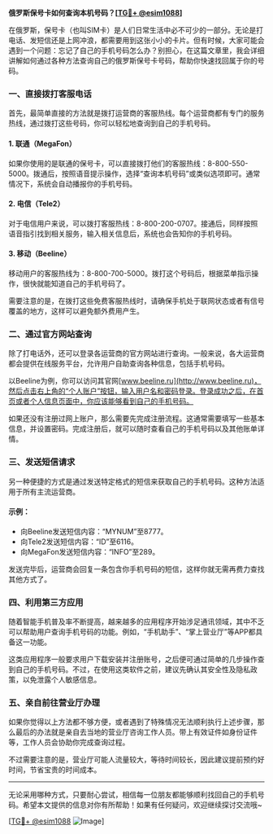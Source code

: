 **俄罗斯保号卡如何查询本机号码？[[TG💪+ @esim1088](https://t.me/s/esim1088)]**

在俄罗斯，保号卡（也叫SIM卡）是人们日常生活中必不可少的一部分。无论是打电话、发短信还是上网冲浪，都需要用到这张小小的卡片。但有时候，大家可能会遇到一个问题：忘记了自己的手机号码怎么办？别担心，在这篇文章里，我会详细讲解如何通过各种方法查询自己的俄罗斯保号卡号码，帮助你快速找回属于你的号码。

### 一、直接拨打客服电话

首先，最简单直接的方法就是拨打运营商的客服热线。每个运营商都有专门的服务热线，通过拨打这些号码，你可以轻松地查询到自己的手机号码。

#### 1. 联通（MegaFon）
如果你使用的是联通的保号卡，可以直接拨打他们的客服热线：8-800-550-5000。拨通后，按照语音提示操作，选择“查询本机号码”或类似选项即可。通常情况下，系统会自动播报你的手机号码。

#### 2. 电信（Tele2）
对于电信用户来说，可以拨打客服热线：8-800-200-0707。接通后，同样按照语音指引找到相关服务，输入相关信息后，系统也会告知你的手机号码。

#### 3. 移动（Beeline）
移动用户的客服热线为：8-800-700-5000。拨打这个号码后，根据菜单指示操作，很快就能知道自己的手机号码了。

需要注意的是，在拨打这些免费客服热线时，请确保手机处于联网状态或者有信号覆盖的地方，这样可以避免额外费用产生。

### 二、通过官方网站查询

除了打电话外，还可以登录各运营商的官方网站进行查询。一般来说，各大运营商都会提供在线服务平台，允许用户自助查询各种信息，包括手机号码。

以Beeline为例，你可以访问其官网[www.beeline.ru](http://www.beeline.ru)，然后点击右上角的“个人账户”按钮，输入用户名和密码登录。登录成功之后，在首页或者个人信息页面中，你应该能够看到自己的手机号码。

如果还没有注册过网上账户，那么需要先完成注册流程。这通常需要填写一些基本信息，并设置密码。完成注册后，就可以随时查看自己的手机号码以及其他账单详情。

### 三、发送短信请求

另一种便捷的方式是通过发送特定格式的短信来获取自己的手机号码。这种方法适用于所有主流运营商。

#### 示例：
- 向Beeline发送短信内容：“MYNUM”至8777。
- 向Tele2发送短信内容：“ID”至6116。
- 向MegaFon发送短信内容：“INFO”至289。

发送完毕后，运营商会回复一条包含你手机号码的短信，这样你就无需再费力查找其他方式了。

### 四、利用第三方应用

随着智能手机普及率不断提高，越来越多的应用程序开始涉足通讯领域，其中不乏可以帮助用户查询手机号码的功能。例如，“手机助手”、“掌上营业厅”等APP都具备这一功能。

这类应用程序一般要求用户下载安装并注册账号，之后便可通过简单的几步操作查到自己的手机号码。不过，在使用这类软件之前，建议先确认其安全性及隐私政策，以免泄露个人敏感信息。

### 五、亲自前往营业厅办理

如果你觉得以上方法都不够方便，或者遇到了特殊情况无法顺利执行上述步骤，那么最后的办法就是亲自去当地的营业厅咨询工作人员。带上有效证件如身份证件等，工作人员会协助你完成查询过程。

不过需要注意的是，营业厅可能人流量较大，等待时间较长，因此建议提前预约好时间，节省宝贵的时间成本。

---

无论采用哪种方式，只要耐心尝试，相信每一位朋友都能够顺利找回自己的手机号码。希望本文提供的信息对你有所帮助！如果有任何疑问，欢迎继续探讨交流哦~

[[TG💪+ @esim1088](https://t.me/s/esim1088) ![Image](https://i.postimg.cc/4NQfJmqS/Snipaste-2025-05-13-00-14-12.png)]